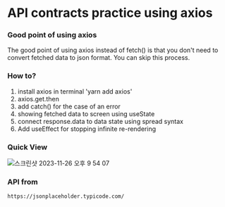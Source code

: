 # API contracts practice using axios

### Good point of using axios

The good point of using axios instead of fetch() is that you don't need to convert fetched data to json format. You can skip this process.

### How to?

1. install axios in terminal 'yarn add axios'
2. axios.get.then
3. add catch() for the case of an error
4. showing fetched data to screen using useState
5. connect response.data to data state using spread syntax
6. Add useEffect for stopping infinite re-rendering

### Quick View
![스크린샷 2023-11-26 오후 9 54 07](https://github.com/dancinncoder/fanletter/assets/127386988/e621ed86-aea1-419c-bd83-1bf257bc18b7)

### API from

```
https://jsonplaceholder.typicode.com/

```
